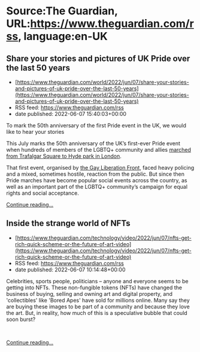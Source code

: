 # Source:The Guardian, URL:https://www.theguardian.com/rss, language:en-UK

## Share your stories and pictures of UK Pride over the last 50 years
 - [https://www.theguardian.com/world/2022/jun/07/share-your-stories-and-pictures-of-uk-pride-over-the-last-50-years](https://www.theguardian.com/world/2022/jun/07/share-your-stories-and-pictures-of-uk-pride-over-the-last-50-years)
 - RSS feed: https://www.theguardian.com/rss
 - date published: 2022-06-07 15:40:03+00:00

<p>To mark the 50th anniversary of the first Pride event in the UK, we would like to hear your stories</p><p>This July marks the 50th anniversary of the UK’s first-ever Pride event when hundreds of members of the LGBTQ+ community and allies <a href="https://metro.co.uk/2022/06/07/veterans-from-uks-first-pride-to-mark-50th-anniversary-of-1972-march-16740586/">marched from Trafalgar Square to Hyde park in London</a>.</p><p>That first event, organised by <a href="https://www.bl.uk/collection-items/gay-liberation-front-manifesto">the Gay Liberation Front</a>, faced heavy policing and a mixed, sometimes hostile, reaction from the public. But since then Pride marches have become popular social events across the country, as well as an important part of the LGBTQ+ community’s campaign for equal rights and social acceptance.</p> <a href="https://www.theguardian.com/world/2022/jun/07/share-your-stories-and-pictures-of-uk-pride-over-the-last-50-years">Continue reading...</a>

## Inside the strange world of NFTs
 - [https://www.theguardian.com/technology/video/2022/jun/07/nfts-get-rich-quick-scheme-or-the-future-of-art-video](https://www.theguardian.com/technology/video/2022/jun/07/nfts-get-rich-quick-scheme-or-the-future-of-art-video)
 - RSS feed: https://www.theguardian.com/rss
 - date published: 2022-06-07 10:14:48+00:00

<p>Celebrities, sports people, politicians – anyone and everyone seems to be getting into NFTs. These non-fungible tokens (NFTs) have changed the business of buying, selling and owning art and digital property, and 'collectibles' like 'Bored Apes' have sold for millions online. Many say they are buying these images to be part of a community and because they love the art. But, in reality, how much of this is a speculative bubble that could soon burst?</p><p><br /></p> <a href="https://www.theguardian.com/technology/video/2022/jun/07/nfts-get-rich-quick-scheme-or-the-future-of-art-video">Continue reading...</a>

